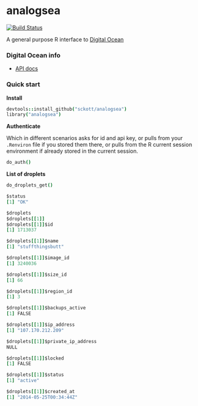 analogsea
=======

[![Build Status](https://api.travis-ci.org/sckott/analogsea.png)](https://travis-ci.org/sckott/analogsea)

A general purpose R interface to [Digital Ocean](https://www.digitalocean.com/)

### Digital Ocean info

+ [API docs](https://developers.digitalocean.com/)

### Quick start

__Install__

```coffee
devtools::install_github("sckott/analogsea")
library("analogsea")
```

__Authenticate__

Which in different scenarios asks for id and api key, or pulls from your `.Renviron` file if you stored them there, or pulls from the R current session environment if already stored in the current session.

```coffee
do_auth()
```

__List of droplets__

```coffee
do_droplets_get()
```

```coffee
$status
[1] "OK"

$droplets
$droplets[[1]]
$droplets[[1]]$id
[1] 1713037

$droplets[[1]]$name
[1] "stuffthingsbutt"

$droplets[[1]]$image_id
[1] 3240036

$droplets[[1]]$size_id
[1] 66

$droplets[[1]]$region_id
[1] 3

$droplets[[1]]$backups_active
[1] FALSE

$droplets[[1]]$ip_address
[1] "107.170.212.209"

$droplets[[1]]$private_ip_address
NULL

$droplets[[1]]$locked
[1] FALSE

$droplets[[1]]$status
[1] "active"

$droplets[[1]]$created_at
[1] "2014-05-25T00:34:44Z"
```

